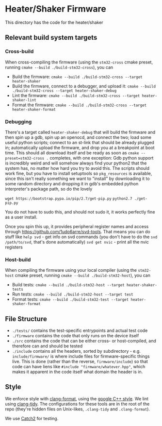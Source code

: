 # Heater/Shaker Firmware

This directory has the code for the heater/shaker

## Relevant build system targets

### Cross-build
When cross-compiling the firmware (using the `stm32-cross` cmake preset, running `cmake --build ./build-stm32-cross`), you can
- Build the firmware: `cmake --build ./build-stm32-cross --target heater-shaker`
- Build the firmware, connect to a debugger, and upload it: `cmake --build ./build-stm32-cross --target heater-shaker-debug`
- Lint the firmware: `cmake --build ./build-stm32-cross --target heater-shaker-lint`
- Format the firmware: `cmake --build ./build-stm32-cross --target heater-shaker-format`

### Debugging
There's a target called `heater-shaker-debug` that will build the firmware and then spin up a gdb, spin up an openocd, and connect the two; load some useful python scripts; connect to an st-link that should be already plugged in; automatically upload the firmware, and drop you at a breakpoint at boot time. This should all download itself and be ready as soon as `cmake --preset=stm32-cross .` completes, with one exception: Gdb python support is incredibly weird and will somehow always find your python2 that the system has, no matter how hard you try to avoid this. The scripts should work fine, but you have to install setuptools so `pkg_resources` is available, since this isn't really something we want to "install" by downloading it to some random directory and dropping it in gdb's embedded python interpreter's package path, so do the lovely

`wget https://bootstrap.pypa.io/pip/2.7/get-pip.py`
`python2.7 ./get-pip.py`

You do not have to sudo this, and should not sudo it, it works perfectly fine as a user install.

Once you spin this up, it provides peripheral register names and access through https://github.com/1udo6arre/svd-tools.
That means you can do stuff like 
`help svd` - get info on svd commands (you don't have to do the `svd /path/to/svd`, that's done automatically)
`svd get nvic` - print all the nvic registers

### Host-build
When compiling the firmware using your local compiler (using the `stm32-host` cmake preset, running `cmake --build ./build-stm32-host`), you can
- Build tests: `cmake --build ./build-stm32-host --target heater-shaker-tests`
- Run tests: `cmake --build ./build-stm32-host --target test`
- Format tests: `cmake --build ./build-stm32-test --target heater-shaker-format`

## File Structure
- `./tests/` contains the test-specific entrypoints and actual test code
- `./firmware` contains the code that only runs on the device itself
- `./src` contains the code that can be either cross- or host-compiled, and therefore can and should be tested
- `./include` contains all the headers, sorted by subdirectory - e.g. `include/firmware/` is where include files for firmware-specific things live. This is done (rather than the reverse, `firmware/include`) so that code can have liens like `#include "firmware/whatever.hpp"`, which makes it apparent in the code itself what domain the header is in.

## Style

We enforce style with [clang-format](https://clang.llvm.org/docs/ClangFormat.html), using the [google C++ style](https://google.github.io/styleguide/cppguide.html). We lint using [clang-tidy](https://clang.llvm.org/extra/clang-tidy/). The configurations for these tools are in the root of the repo (they're hidden files on Unix-likes, `.clang-tidy` and `.clang-format`). 

We use [Catch2](https://github.com/catchorg/Catch2) for testing.
